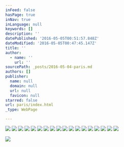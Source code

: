 ```yaml
---
inFeed: false
hasPage: true
inNav: true
inLanguage: null
keywords: []
description: ''
datePublished: '2016-05-05T00:51:57.848Z'
dateModified: '2016-05-05T00:47:45.147Z'
title: ''
author:
  - name: ''
    url: ''
sourcePath: _posts/2016-05-04-paris.md
authors: []
publisher:
  name: null
  domain: null
  url: null
  favicon: null
starred: false
url: paris/index.html
_type: WebPage

---
```

![](https://the-grid-user-content.s3-us-west-2.amazonaws.com/a2d36a5b-a7fc-4a41-bc6e-23131edbe5e8.jpg)
![](https://the-grid-user-content.s3-us-west-2.amazonaws.com/cd2abe6f-a505-4a9b-96c7-8dcc2fa53f9d.jpg)
![](https://the-grid-user-content.s3-us-west-2.amazonaws.com/d6c37325-4c55-4683-b43b-444499cae370.jpg)
![](https://the-grid-user-content.s3-us-west-2.amazonaws.com/c6588d2b-d2e3-44d8-bd26-217b732850c8.jpg)
![](https://the-grid-user-content.s3-us-west-2.amazonaws.com/7bf7cb5f-a46c-4ee6-b29d-70c09620e108.jpg)
![](https://the-grid-user-content.s3-us-west-2.amazonaws.com/95e7f32e-93cc-4ea4-a2cf-1a8c9d5d0aa6.jpg)
![](https://the-grid-user-content.s3-us-west-2.amazonaws.com/766a6ed2-2b73-49a8-8ceb-5ebc47435b10.jpg)
![](https://the-grid-user-content.s3-us-west-2.amazonaws.com/8ccc1996-04e4-401a-bc51-849df67279ac.jpg)
![](https://the-grid-user-content.s3-us-west-2.amazonaws.com/4780e867-51b6-459e-9c67-1e6266f6c35a.jpg)
![](https://the-grid-user-content.s3-us-west-2.amazonaws.com/5aa2a0d2-9136-4cdf-920a-3ad3c50df081.jpg)
![](https://the-grid-user-content.s3-us-west-2.amazonaws.com/562bcb7d-15d2-484e-a1d9-6aaeaab39472.jpg)
![](https://the-grid-user-content.s3-us-west-2.amazonaws.com/9ecbc191-4a69-48d2-837d-33e9cf9b0964.jpg)
![](https://the-grid-user-content.s3-us-west-2.amazonaws.com/210d6c0b-502e-4190-a8ce-2437bbbe1f82.jpg)
![](https://the-grid-user-content.s3-us-west-2.amazonaws.com/0a864483-a73a-4f2c-8bc5-6e74114e9018.jpg)
![](https://the-grid-user-content.s3-us-west-2.amazonaws.com/75383f5c-2fe7-48cc-84a6-1dc09ac959c7.jpg)
![](https://the-grid-user-content.s3-us-west-2.amazonaws.com/7fcb949d-ebc3-4d0c-a22d-9e18cf98efab.jpg)
![](https://the-grid-user-content.s3-us-west-2.amazonaws.com/37a36ab3-cbdb-4880-9102-ef369c899d3e.jpg)
![](https://the-grid-user-content.s3-us-west-2.amazonaws.com/d2894f9d-69b6-451d-8234-132e03a6334b.jpg)

  
  
![](https://s3-us-west-2.amazonaws.com/the-grid-img/p/85e8cb83933f23628176b84950141a3c052846ce.jpg)
